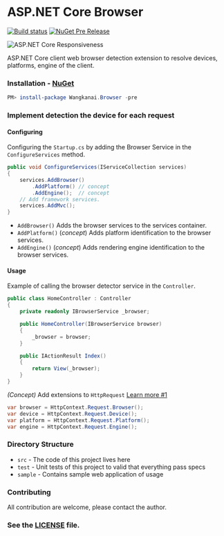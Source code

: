 # ASP.NET Core Browser

[![Build status](https://ci.appveyor.com/api/projects/status/nwke0v8dqp3xkgwr/branch/dev?svg=true)](https://ci.appveyor.com/project/wangkanai/browser/branch/dev) [![NuGet Pre Release](https://img.shields.io/nuget/vpre/Wangkanai.Browser.svg?maxAge=2592000)](https://www.nuget.org/packages/Wangkanai.Browser/)

![ASP.NET Core Responsiveness](https://raw.githubusercontent.com/wangkanai/browser/master/asset/aspnet-core-browser.png)

ASP.NET Core client web browser detection extension to resolve devices, platforms, engine of the client.

### Installation - [NuGet](https://www.nuget.org/packages/Wangkanai.Browser/)

```powershell
PM> install-package Wangkanai.Browser -pre
```

### Implement detection the device for each request

#### Configuring
Configuring the `Startup.cs` by adding the Browser Service in the `ConfigureServices` method.
```csharp
public void ConfigureServices(IServiceCollection services)
{
    services.AddBrowser()
        .AddPlatform() // concept
        .AddEngine();  // concept
    // Add framework services.
    services.AddMvc();
}
```
* `AddBrowser()` Adds the browser services to the services container.
* `AddPlatform()` (*concept*) Adds platform identification to the browser services.
* `AddEngine()` (*concept*) Adds rendering engine identification to the browser services.

#### Usage

Example of calling the browser detector service in the `Controller`.
```csharp
public class HomeController : Controller
{
    private readonly IBrowserService _browser;

    public HomeController(IBrowserService browser)
    {
        _browser = browser;
    }

    public IActionResult Index()
    {            
        return View(_browser);
    }
}
```
*(Concept)* Add extensions to `HttpRequest` [Learn more #1](/issues/1)
```csharp
var browser = HttpContext.Request.Browser();
var device = HttpContext.Request.Device();
var platform = HttpContext.Request.Platform();
var engine = HttpContext.Request.Engine();
```

### Directory Structure
* `src` - The code of this project lives here
* `test` - Unit tests of this project to valid that everything pass specs
* `sample` - Contains sample web application of usage

### Contributing

All contribution are welcome, please contact the author.

### See the [LICENSE](https://github.com/wangkanai/Browser/blob/master/LICENSE) file.

